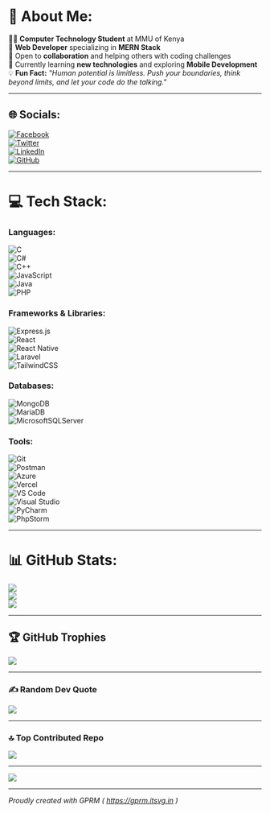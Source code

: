 # 💫 About Me:
👨‍💻 **Computer Technology Student** at MMU of Kenya  
🚀 **Web Developer** specializing in **MERN Stack**  
🤝 Open to **collaboration** and helping others with coding challenges  
🌱 Currently learning **new technologies** and exploring **Mobile Development**  
💡 **Fun Fact:** *"Human potential is limitless. Push your boundaries, think beyond limits, and let your code do the talking."*

---

## 🌐 Socials:
[![Facebook](https://img.shields.io/badge/Facebook-%231877F2.svg?logo=Facebook&logoColor=white)](https://www.facebook.com/profile.php?id=61558913214958)  
[![Twitter](https://img.shields.io/badge/Twitter-%231DA1F2.svg?logo=Twitter&logoColor=white)](https://x.com/keith_tuitoek)  
[![LinkedIn](https://img.shields.io/badge/LinkedIn-%230077B5.svg?logo=LinkedIn&logoColor=white)](https://www.linkedin.com/in/keith-kibet-3024b033b/)  
[![GitHub](https://img.shields.io/badge/GitHub-%23121011.svg?logo=GitHub&logoColor=white)](https://github.com/Keith-Kibet)  

---

# 💻 Tech Stack:
### Languages:
![C](https://img.shields.io/badge/c-%2300599C.svg?style=for-the-badge&logo=c&logoColor=white)  
![C#](https://img.shields.io/badge/c%23-%23239120.svg?style=for-the-badge&logo=c-sharp&logoColor=white)  
![C++](https://img.shields.io/badge/c++-%2300599C.svg?style=for-the-badge&logo=c%2B%2B&logoColor=white)  
![JavaScript](https://img.shields.io/badge/javascript-%23323330.svg?style=for-the-badge&logo=javascript&logoColor=%23F7DF1E)  
![Java](https://img.shields.io/badge/java-%23ED8B00.svg?style=for-the-badge&logo=openjdk&logoColor=white)  
![PHP](https://img.shields.io/badge/php-%23777BB4.svg?style=for-the-badge&logo=php&logoColor=white)  

### Frameworks & Libraries:
![Express.js](https://img.shields.io/badge/express.js-%23404d59.svg?style=for-the-badge&logo=express&logoColor=%2361DAFB)  
![React](https://img.shields.io/badge/react-%2320232a.svg?style=for-the-badge&logo=react&logoColor=%2361DAFB)  
![React Native](https://img.shields.io/badge/react_native-%2320232a.svg?style=for-the-badge&logo=react&logoColor=%2361DAFB)  
![Laravel](https://img.shields.io/badge/laravel-%23FF2D20.svg?style=for-the-badge&logo=laravel&logoColor=white)  
![TailwindCSS](https://img.shields.io/badge/tailwindcss-%2338B2AC.svg?style=for-the-badge&logo=tailwind-css&logoColor=white)  


### Databases:
![MongoDB](https://img.shields.io/badge/MongoDB-%234ea94b.svg?style=for-the-badge&logo=mongodb&logoColor=white)  
![MariaDB](https://img.shields.io/badge/MariaDB-003545?style=for-the-badge&logo=mariadb&logoColor=white)  
![MicrosoftSQLServer](https://img.shields.io/badge/Microsoft%20SQL%20Server-CC2927?style=for-the-badge&logo=microsoft%20sql%20server&logoColor=white)  

### Tools:
![Git](https://img.shields.io/badge/Git-fc6d26?style=for-the-badge&logo=git&logoColor=white)  
![Postman](https://img.shields.io/badge/Postman-FF6C37?style=for-the-badge&logo=postman&logoColor=white)  
![Azure](https://img.shields.io/badge/azure-%230072C6.svg?style=for-the-badge&logo=microsoftazure&logoColor=white)  
![Vercel](https://img.shields.io/badge/vercel-%23000000.svg?style=for-the-badge&logo=vercel&logoColor=white)  
![VS Code](https://img.shields.io/badge/VS%20Code-007ACC?style=for-the-badge&logo=visual-studio-code&logoColor=white)  
![Visual Studio](https://img.shields.io/badge/Visual%20Studio-5C2D91?style=for-the-badge&logo=visual-studio&logoColor=white)  
![PyCharm](https://img.shields.io/badge/PyCharm-000000?style=for-the-badge&logo=pycharm&logoColor=white)  
![PhpStorm](https://img.shields.io/badge/PhpStorm-000000?style=for-the-badge&logo=phpstorm&logoColor=white)   

---

# 📊 GitHub Stats:
![](https://github-readme-stats.vercel.app/api?username=Keith-Kibet&theme=dark&hide_border=false&include_all_commits=true&count_private=true)  
![](https://github-readme-streak-stats.herokuapp.com/?user=Keith-Kibet&theme=dark&hide_border=false)  
![](https://github-readme-stats.vercel.app/api/top-langs/?username=Keith-Kibet&theme=dark&hide_border=false&include_all_commits=true&count_private=true&layout=compact)  

---

## 🏆 GitHub Trophies
![](https://github-profile-trophy.vercel.app/?username=Keith-Kibet&theme=radical&no-frame=false&no-bg=false&margin-w=4)  

---

### ✍️ Random Dev Quote
![](https://quotes-github-readme.vercel.app/api?type=vetical&theme=tokyonight)  

---

### 🔝 Top Contributed Repo
![](https://github-contributor-stats.vercel.app/api?username=Keith-Kibet&limit=5&theme=radical&combine_all_yearly_contributions=true)  

---

[![](https://visitcount.itsvg.in/api?id=Keith-Kibet&icon=1&color=3)](https://visitcount.itsvg.in)  

---

*Proudly created with GPRM ( https://gprm.itsvg.in )*
